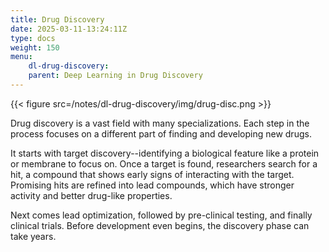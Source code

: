 ```yaml
---
title: Drug Discovery
date: 2025-03-11-13:24:11Z
type: docs 
weight: 150
menu: 
    dl-drug-discovery:
    parent: Deep Learning in Drug Discovery
---
```


{{< figure src=/notes/dl-drug-discovery/img/drug-disc.png >}}

Drug discovery is a vast field with many specializations. Each step in the process focuses on a different part of finding and developing new drugs.

It starts with target discovery--identifying a biological feature like a protein or membrane to focus on. Once a target is found, researchers search for a hit, a compound that shows early signs of interacting with the target. Promising hits are refined into lead compounds, which have stronger activity and better drug-like properties.

Next comes lead optimization, followed by pre-clinical testing, and finally clinical trials. Before development even begins, the discovery phase can take years.
